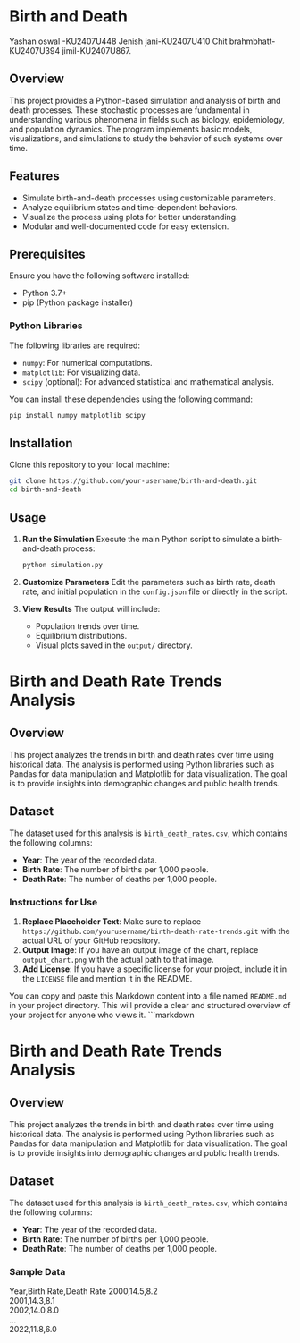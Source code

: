 # Birth and Death
Yashan oswal -KU2407U448
Jenish jani-KU2407U410
Chit brahmbhatt-KU2407U394
jimil-KU2407U867.


## Overview
This project provides a Python-based simulation and analysis of birth and death processes. These stochastic processes are fundamental in understanding various phenomena in fields such as biology, epidemiology, and population dynamics. The program implements basic models, visualizations, and simulations to study the behavior of such systems over time.

## Features
- Simulate birth-and-death processes using customizable parameters.
- Analyze equilibrium states and time-dependent behaviors.
- Visualize the process using plots for better understanding.
- Modular and well-documented code for easy extension.

## Prerequisites
Ensure you have the following software installed:
- Python 3.7+
- pip (Python package installer)

### Python Libraries
The following libraries are required:
- `numpy`: For numerical computations.
- `matplotlib`: For visualizing data.
- `scipy` (optional): For advanced statistical and mathematical analysis.

You can install these dependencies using the following command:
```bash
pip install numpy matplotlib scipy
```

## Installation
Clone this repository to your local machine:
```bash
git clone https://github.com/your-username/birth-and-death.git
cd birth-and-death
```

## Usage
1. **Run the Simulation**
   Execute the main Python script to simulate a birth-and-death process:
   ```bash
   python simulation.py
   ```
   
2. **Customize Parameters**
   Edit the parameters such as birth rate, death rate, and initial population in the `config.json` file or directly in the script.

3. **View Results**
   The output will include:
   - Population trends over time.
   - Equilibrium distributions.
   - Visual plots saved in the `output/` directory.

# Birth and Death Rate Trends Analysis

## Overview
This project analyzes the trends in birth and death rates over time using historical data. The analysis is performed using Python libraries such as Pandas for data manipulation and Matplotlib for data visualization. The goal is to provide insights into demographic changes and public health trends.

## Dataset
The dataset used for this analysis is `birth_death_rates.csv`, which contains the following columns:
- **Year**: The year of the recorded data.
- **Birth Rate**: The number of births per 1,000 people.
- **Death Rate**: The number of deaths per 1,000 people.

### Instructions for Use
1. **Replace Placeholder Text**: Make sure to replace `https://github.com/yourusername/birth-death-rate-trends.git` with the actual URL of your GitHub repository.
2. **Output Image**: If you have an output image of the chart, replace `output_chart.png` with the actual path to that image.
3. **Add License**: If you have a specific license for your project, include it in the `LICENSE` file and mention it in the README.

You can copy and paste this Markdown content into a file named `README.md` in your project directory. This will provide a clear and structured overview of your project for anyone who views it. ```markdown
# Birth and Death Rate Trends Analysis

## Overview
This project analyzes the trends in birth and death rates over time using historical data. The analysis is performed using Python libraries such as Pandas for data manipulation and Matplotlib for data visualization. The goal is to provide insights into demographic changes and public health trends.

## Dataset
The dataset used for this analysis is `birth_death_rates.csv`, which contains the following columns:
- **Year**: The year of the recorded data.
- **Birth Rate**: The number of births per 1,000 people.
- **Death Rate**: The number of deaths per 1,000 people.

### Sample Data

Year,Birth Rate,Death Rate
2000,14.5,8.2\
2001,14.3,8.1\
2002,14.0,8.0\
...\
2022,11.8,6.0
